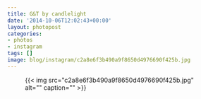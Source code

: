 ```yaml
---
title: G&T by candlelight
date: '2014-10-06T12:02:43+00:00'
layout: photopost
categories:
- photos
- instagram
tags: []
image: blog/instagram/c2a8e6f3b490a9f8650d4976690f425b.jpg
---
```


<figure class="photo photo--square">
  {{< img src="c2a8e6f3b490a9f8650d4976690f425b.jpg" alt="" caption="" >}}

</figure>



